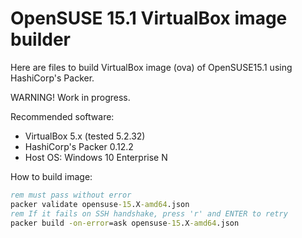 # OpenSUSE 15.1 VirtualBox image builder

Here are files to build VirtualBox image (ova) of OpenSUSE15.1 
using HashiCorp's Packer.

WARNING! Work in progress.


Recommended software:
- VirtualBox 5.x (tested 5.2.32)
- HashiCorp's Packer 0.12.2
- Host OS: Windows 10 Enterprise N


How to build image:

```cmd
rem must pass without error
packer validate opensuse-15.X-amd64.json
rem If it fails on SSH handshake, press 'r' and ENTER to retry
packer build -on-error=ask opensuse-15.X-amd64.json

```




